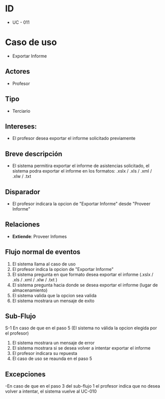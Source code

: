 # ID
- UC - 011
  
# Caso de uso
- Exportar Informe
   
## Actores
- Profesor
    
## Tipo 
- Terciario
   
## Intereses:
- El profesor desea exportar el informe solicitado previamente 
  
## Breve descripción
- El sistema permitira exportar el informe de asistencias solicitado, el sistema podra exportar el informe en los formatos: .xslx / .xls / .xml / .xlw / .txt 
  
## Disparador
- El profesor indicara la opcion de "Exportar Informe" desde "Proveer Informe"
  
## Relaciones
- **Extiende**: Proveer Infomes

## Flujo normal de eventos
1. El sistema llama al caso de uso
2. El profesor indica la opcion de "Exportar Informe"
3. El sistema pregunta en que formato desea exportar el informe (.xslx / .xls / .xml / .xlw / .txt )
4. El sistema pregunta hacia donde se desea exportar el informe (lugar de almacenamiento)
5. El sistema valida que la opcion sea valida
6. El sistema mostrara un mensaje de exito

## Sub-Flujo 
S-1 En caso de que en el paso 5 (El sistema no válida la opcion elegida por el profesor)
  1. El sistema mostrara un mensaje de error 
  2. El sistema mostrara si se desea volver a intentar exportar el informe 
  3. El profesor indicara su repuesta
  1. El caso de uso se reaunda en el paso 5

## Excepciones 
-En caso de que en el paso 3 del sub-flujo 1 el profesor indica que no desea volver a intentar, el sistema vuelve al UC-010
